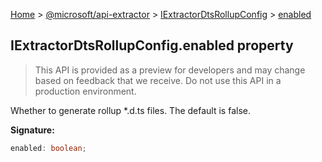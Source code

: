 [Home](./index) &gt; [@microsoft/api-extractor](./api-extractor.md) &gt; [IExtractorDtsRollupConfig](./api-extractor.iextractordtsrollupconfig.md) &gt; [enabled](./api-extractor.iextractordtsrollupconfig.enabled.md)

## IExtractorDtsRollupConfig.enabled property

> This API is provided as a preview for developers and may change based on feedback that we receive. Do not use this API in a production environment.
> 

Whether to generate rollup \*.d.ts files. The default is false.

<b>Signature:</b>

```typescript
enabled: boolean;
```

